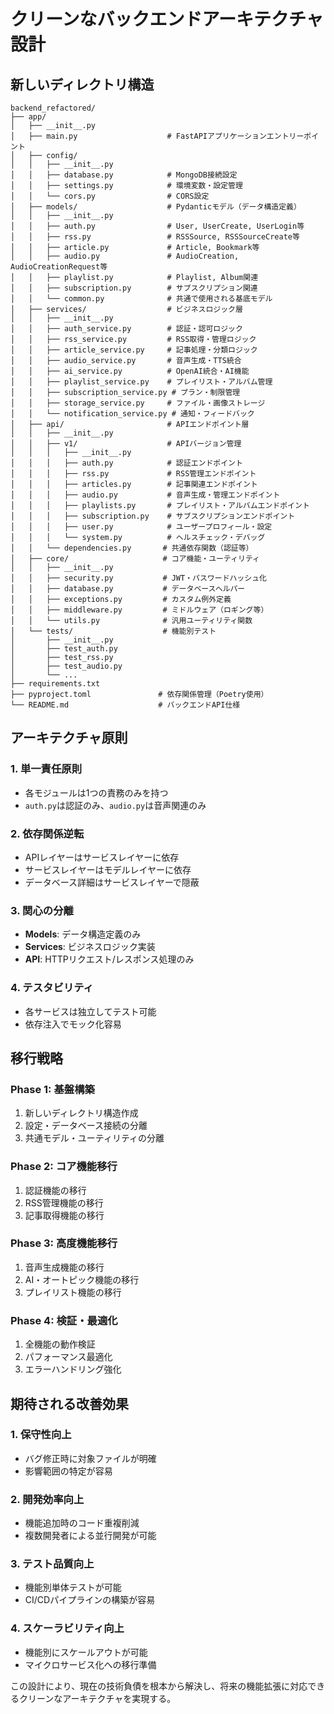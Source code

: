 # クリーンなバックエンドアーキテクチャ設計

## 新しいディレクトリ構造

```
backend_refactored/
├── app/
│   ├── __init__.py
│   ├── main.py                    # FastAPIアプリケーションエントリーポイント
│   ├── config/
│   │   ├── __init__.py
│   │   ├── database.py            # MongoDB接続設定
│   │   ├── settings.py            # 環境変数・設定管理
│   │   └── cors.py                # CORS設定
│   ├── models/                    # Pydanticモデル（データ構造定義）
│   │   ├── __init__.py
│   │   ├── auth.py                # User, UserCreate, UserLogin等
│   │   ├── rss.py                 # RSSSource, RSSSourceCreate等
│   │   ├── article.py             # Article, Bookmark等
│   │   ├── audio.py               # AudioCreation, AudioCreationRequest等
│   │   ├── playlist.py            # Playlist, Album関連
│   │   ├── subscription.py        # サブスクリプション関連
│   │   └── common.py              # 共通で使用される基底モデル
│   ├── services/                  # ビジネスロジック層
│   │   ├── __init__.py
│   │   ├── auth_service.py        # 認証・認可ロジック
│   │   ├── rss_service.py         # RSS取得・管理ロジック
│   │   ├── article_service.py     # 記事処理・分類ロジック
│   │   ├── audio_service.py       # 音声生成・TTS統合
│   │   ├── ai_service.py          # OpenAI統合・AI機能
│   │   ├── playlist_service.py    # プレイリスト・アルバム管理
│   │   ├── subscription_service.py # プラン・制限管理
│   │   ├── storage_service.py     # ファイル・画像ストレージ
│   │   └── notification_service.py # 通知・フィードバック
│   ├── api/                       # APIエンドポイント層
│   │   ├── __init__.py
│   │   ├── v1/                    # APIバージョン管理
│   │   │   ├── __init__.py
│   │   │   ├── auth.py            # 認証エンドポイント
│   │   │   ├── rss.py             # RSS管理エンドポイント
│   │   │   ├── articles.py        # 記事関連エンドポイント
│   │   │   ├── audio.py           # 音声生成・管理エンドポイント
│   │   │   ├── playlists.py       # プレイリスト・アルバムエンドポイント
│   │   │   ├── subscription.py    # サブスクリプションエンドポイント
│   │   │   ├── user.py            # ユーザープロフィール・設定
│   │   │   └── system.py          # ヘルスチェック・デバッグ
│   │   └── dependencies.py       # 共通依存関数（認証等）
│   ├── core/                     # コア機能・ユーティリティ
│   │   ├── __init__.py
│   │   ├── security.py           # JWT・パスワードハッシュ化
│   │   ├── database.py           # データベースヘルパー
│   │   ├── exceptions.py         # カスタム例外定義
│   │   ├── middleware.py         # ミドルウェア（ロギング等）
│   │   └── utils.py              # 汎用ユーティリティ関数
│   └── tests/                    # 機能別テスト
│       ├── __init__.py
│       ├── test_auth.py
│       ├── test_rss.py
│       ├── test_audio.py
│       └── ...
├── requirements.txt
├── pyproject.toml               # 依存関係管理（Poetry使用）
└── README.md                    # バックエンドAPI仕様
```

## アーキテクチャ原則

### 1. 単一責任原則
- 各モジュールは1つの責務のみを持つ
- `auth.py`は認証のみ、`audio.py`は音声関連のみ

### 2. 依存関係逆転
- APIレイヤーはサービスレイヤーに依存
- サービスレイヤーはモデルレイヤーに依存
- データベース詳細はサービスレイヤーで隠蔽

### 3. 関心の分離
- **Models**: データ構造定義のみ
- **Services**: ビジネスロジック実装
- **API**: HTTPリクエスト/レスポンス処理のみ

### 4. テスタビリティ
- 各サービスは独立してテスト可能
- 依存注入でモック化容易

## 移行戦略

### Phase 1: 基盤構築
1. 新しいディレクトリ構造作成
2. 設定・データベース接続の分離
3. 共通モデル・ユーティリティの分離

### Phase 2: コア機能移行
1. 認証機能の移行
2. RSS管理機能の移行  
3. 記事取得機能の移行

### Phase 3: 高度機能移行
1. 音声生成機能の移行
2. AI・オートピック機能の移行
3. プレイリスト機能の移行

### Phase 4: 検証・最適化
1. 全機能の動作検証
2. パフォーマンス最適化
3. エラーハンドリング強化

## 期待される改善効果

### 1. 保守性向上
- バグ修正時に対象ファイルが明確
- 影響範囲の特定が容易

### 2. 開発効率向上
- 機能追加時のコード重複削減
- 複数開発者による並行開発が可能

### 3. テスト品質向上
- 機能別単体テストが可能
- CI/CDパイプラインの構築が容易

### 4. スケーラビリティ向上
- 機能別にスケールアウトが可能
- マイクロサービス化への移行準備

この設計により、現在の技術負債を根本から解決し、将来の機能拡張に対応できるクリーンなアーキテクチャを実現する。